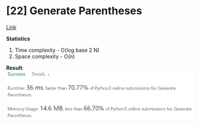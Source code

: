 # [22] Generate Parentheses

[Link](https://leetcode.com/problems/generate-parentheses/submissions/)

**Statistics**

1. Time complexity - O(log base 2 N)
2. Space complexity - O(n)

**Result**:  
![Result image](https://github.com/SanjampreetSingh/PP/blob/master/LeetCode/03.%20Recursion/05.%20Generate%20Parentheses/image.jpg)
